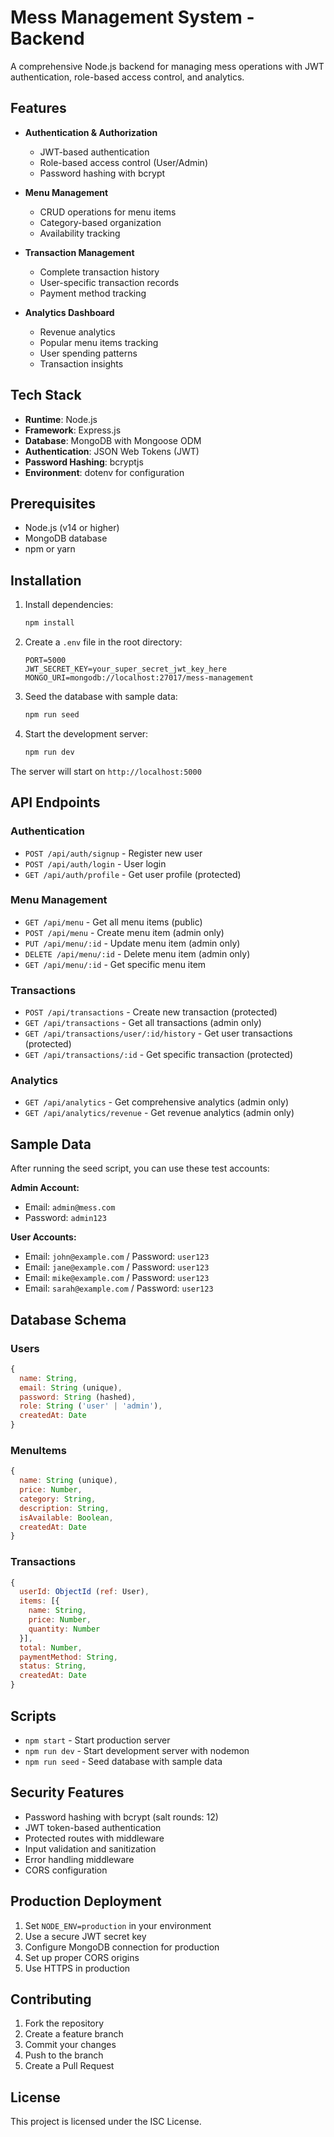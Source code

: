 # Mess Management System - Backend

A comprehensive Node.js backend for managing mess operations with JWT authentication, role-based access control, and analytics.

## Features

- **Authentication & Authorization**

  - JWT-based authentication
  - Role-based access control (User/Admin)
  - Password hashing with bcrypt

- **Menu Management**

  - CRUD operations for menu items
  - Category-based organization
  - Availability tracking

- **Transaction Management**

  - Complete transaction history
  - User-specific transaction records
  - Payment method tracking

- **Analytics Dashboard**
  - Revenue analytics
  - Popular menu items tracking
  - User spending patterns
  - Transaction insights

## Tech Stack

- **Runtime**: Node.js
- **Framework**: Express.js
- **Database**: MongoDB with Mongoose ODM
- **Authentication**: JSON Web Tokens (JWT)
- **Password Hashing**: bcryptjs
- **Environment**: dotenv for configuration

## Prerequisites

- Node.js (v14 or higher)
- MongoDB database
- npm or yarn

## Installation

1. Install dependencies:

   ```bash
   npm install
   ```

2. Create a `.env` file in the root directory:

   ```env
   PORT=5000
   JWT_SECRET_KEY=your_super_secret_jwt_key_here
   MONGO_URI=mongodb://localhost:27017/mess-management
   ```

3. Seed the database with sample data:

   ```bash
   npm run seed
   ```

4. Start the development server:
   ```bash
   npm run dev
   ```

The server will start on `http://localhost:5000`

## API Endpoints

### Authentication

- `POST /api/auth/signup` - Register new user
- `POST /api/auth/login` - User login
- `GET /api/auth/profile` - Get user profile (protected)

### Menu Management

- `GET /api/menu` - Get all menu items (public)
- `POST /api/menu` - Create menu item (admin only)
- `PUT /api/menu/:id` - Update menu item (admin only)
- `DELETE /api/menu/:id` - Delete menu item (admin only)
- `GET /api/menu/:id` - Get specific menu item

### Transactions

- `POST /api/transactions` - Create new transaction (protected)
- `GET /api/transactions` - Get all transactions (admin only)
- `GET /api/transactions/user/:id/history` - Get user transactions (protected)
- `GET /api/transactions/:id` - Get specific transaction (protected)

### Analytics

- `GET /api/analytics` - Get comprehensive analytics (admin only)
- `GET /api/analytics/revenue` - Get revenue analytics (admin only)

## Sample Data

After running the seed script, you can use these test accounts:

**Admin Account:**

- Email: `admin@mess.com`
- Password: `admin123`

**User Accounts:**

- Email: `john@example.com` / Password: `user123`
- Email: `jane@example.com` / Password: `user123`
- Email: `mike@example.com` / Password: `user123`
- Email: `sarah@example.com` / Password: `user123`

## Database Schema

### Users

```javascript
{
  name: String,
  email: String (unique),
  password: String (hashed),
  role: String ('user' | 'admin'),
  createdAt: Date
}
```

### MenuItems

```javascript
{
  name: String (unique),
  price: Number,
  category: String,
  description: String,
  isAvailable: Boolean,
  createdAt: Date
}
```

### Transactions

```javascript
{
  userId: ObjectId (ref: User),
  items: [{
    name: String,
    price: Number,
    quantity: Number
  }],
  total: Number,
  paymentMethod: String,
  status: String,
  createdAt: Date
}
```

## Scripts

- `npm start` - Start production server
- `npm run dev` - Start development server with nodemon
- `npm run seed` - Seed database with sample data

## Security Features

- Password hashing with bcrypt (salt rounds: 12)
- JWT token-based authentication
- Protected routes with middleware
- Input validation and sanitization
- Error handling middleware
- CORS configuration

## Production Deployment

1. Set `NODE_ENV=production` in your environment
2. Use a secure JWT secret key
3. Configure MongoDB connection for production
4. Set up proper CORS origins
5. Use HTTPS in production

## Contributing

1. Fork the repository
2. Create a feature branch
3. Commit your changes
4. Push to the branch
5. Create a Pull Request

## License

This project is licensed under the ISC License.
